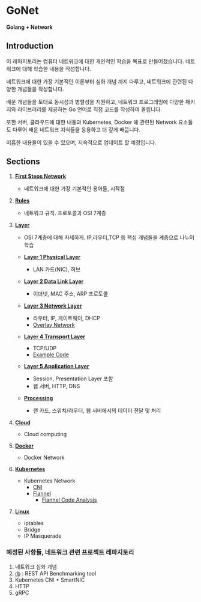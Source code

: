 # GoNet
**Golang + Network**

## Introduction
이 레파지토리는 컴퓨터 네트워크에 대한 개인적인 학습을 목표로 만들어졌습니다. 네트워크에 대해 학습한 내용을 작성합니다. 

네트워크에 대한 가장 기본적인 이론부터 심화 개념 까지 다루고, 네트워크에 관련된 다양한 개념들을 작성합니다.

배운 개념들을 토대로 동시성과 병렬성을 지원하고, 네트워크 프로그래밍에 다양한 패키지와 라이브러리를 제공하는 Go 언어로 직접 코드를 작성하여 올립니다.

또한 서버, 클라우드에 대한 내용과 Kubernetes, Docker 에 관련된 Network 요소들도 다루어 배운 네트워크 지식들을 응용하고 더 깊게 배웁니다.

미흡한 내용들이 있을 수 있으며, 지속적으로 업데이트 할 예정입니다.

## Sections

1. [**First Steps Network**](https://github.com/royroyee/gonet/tree/main/01-first-steps-network)
   - 네트워크에 대한 가장 기본적인 용어들, 시작점
2. [**Rules**](https://github.com/royroyee/gonet/tree/main/02-rules)
   - 네트워크 규칙. 프로토콜과 OSI 7계층
3. [**Layer**](https://github.com/royroyee/gonet/tree/main/03-layer)
   - OSI 7계층에 대해 자세하게. IP,라우터,TCP 등 핵심 개념들을 계층으로 나누어 학습
   
   - [**Layer 1 Physical Layer**]()
      - LAN 카드(NIC), 허브
     
   - [**Layer 2 Data Link Layer**](https://github.com/royroyee/gonet/tree/main/03-layer/02-data-link-layer)
     - 이더넷, MAC 주소, ARP 프로토콜
     
   - [**Layer 3 Network Layer**](https://github.com/royroyee/gonet/tree/main/03-layer/03-network-layer)
     - 라우터, IP, 게이트웨이, DHCP
     - [Overlay Network](https://github.com/royroyee/gonet/blob/main/03-layer/03-network-layer/Overlay.md)
     
   - [**Layer 4 Transport Layer**](https://github.com/royroyee/gonet/tree/main/03-layer/04-transport-layer)
     - TCP/UDP
     - [Example Code](https://github.com/royroyee/gonet/tree/main/03-layer/04-transport-layer/example)
         
   - [**Layer 5 Application Layer**](https://github.com/royroyee/gonet/tree/main/03-layer/05-application-layer)
     - Session, Presentation Layer 포함
     - 웹 서버, HTTP, DNS
     
   - [**Processing**](https://github.com/royroyee/gonet/tree/main/03-layer/06-processing)
     - 랜 카드, 스위치/라우터, 웹 서버에서의 데이터 전달 및 처리

4. [**Cloud**](https://github.com/royroyee/gonet/tree/main/cloud)
    - Cloud computing 

5. [**Docker**](https://github.com/royroyee/gonet/tree/main/docker)
   - Docker Network

6. [**Kubernetes**](https://github.com/royroyee/gonet/tree/main/kubernetes)
    - Kubernetes Network
      - [CNI](https://github.com/royroyee/gonet/blob/main/kubernetes/cni/README.md)
      - [Flannel](https://github.com/royroyee/gonet/tree/main/kubernetes/flannel)
        - [Flannel Code Analysis](https://github.com/royroyee/gonet/tree/main/kubernetes/flannel/code-analysis)

7. [**Linux**](https://github.com/royroyee/gonet/tree/main/linux)
   - iptables
   - Bridge
   - IP Masquerade


### 예정된 사항들, 네트워크 관련 프로젝트 레파지토리
1. 네트워크 심화 개념
2. [rb](https://github.com/boanlab/rb) : REST API Benchmarking tool 
3. Kubernetes CNI + SmartNIC
4. HTTP
5. gRPC
